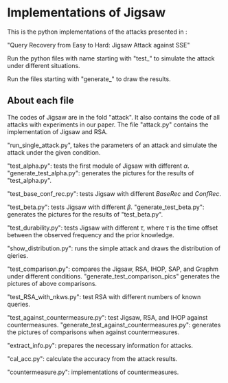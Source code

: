 # Implementations of Jigsaw

This is the python implementations of the attacks presented in :

"Query Recovery from Easy to Hard: Jigsaw Attack against SSE"

Run the python files with name starting with "test_" to simulate the attack under different situations.

Run the files starting with "generate_" to draw the results.

## About each file

The codes of Jigsaw are in the fold "attack". It also contains the code of all attacks with experiments in our paper. The file "attack.py" contains the implementation of Jigsaw and RSA.  

"run_single_attack.py",  takes the parameters of an attack and simulate the attack under the given condition.

"test_alpha.py": tests the first module of Jigsaw with different $\alpha$. "generate_test_alpha.py": generates the pictures for the results of "test_alpha.py".

"test_base_conf_rec.py": tests Jigsaw with different $BaseRec$ and $ConfRec$.

"test_beta.py": tests Jigsaw with different $\beta$. "generate_test_beta.py": generates the pictures for the results of "test_beta.py".

"test_durability.py": tests Jigsaw with different $\tau$, where $\tau$ is the time offset between the observed frequency and the prior knowledge.

"show_distribution.py": runs the simple attack and draws the distribution of qieries.

"test_comparison.py": compares the Jigsaw, RSA, IHOP, SAP, and Graphm under different conditions. "generate_test_comparison_pics" generates the pictures of above comparisons.

"test_RSA_with_nkws.py": test RSA with different numbers of known queries.

"test_against_countermeasure.py": test Jigsaw, RSA, and IHOP against countermeasures. "generate_test_against_countermeasures.py": generates the pictures of comparisons when against countermeasures.



"extract_info.py": prepares the necessary information for attacks.

"cal_acc.py": calculate the accuracy from the attack results.

"countermeasure.py": implementations of countermeasures.

